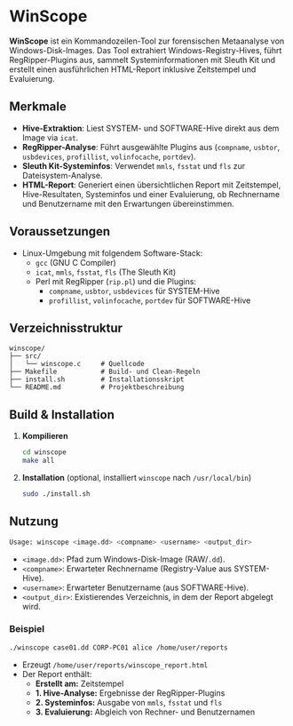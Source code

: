 # WinScope

**WinScope** ist ein Kommandozeilen-Tool zur forensischen Metaanalyse von Windows-Disk-Images. Das Tool extrahiert Windows-Registry-Hives, führt RegRipper-Plugins aus, sammelt Systeminformationen mit Sleuth Kit und erstellt einen ausführlichen HTML-Report inklusive Zeitstempel und Evaluierung.

## Merkmale

- **Hive-Extraktion**: Liest SYSTEM- und SOFTWARE-Hive direkt aus dem Image via `icat`.
- **RegRipper-Analyse**: Führt ausgewählte Plugins aus (`compname`, `usbtor`, `usbdevices`, `profillist`, `volinfocache`, `portdev`).
- **Sleuth Kit-Systeminfos**: Verwendet `mmls`, `fsstat` und `fls` zur Dateisystem-Analyse.
- **HTML-Report**: Generiert einen übersichtlichen Report mit Zeitstempel, Hive-Resultaten, Systeminfos und einer Evaluierung, ob Rechnername und Benutzername mit den Erwartungen übereinstimmen.

## Voraussetzungen

- Linux-Umgebung mit folgendem Software-Stack:
  - `gcc` (GNU C Compiler)
  - `icat`, `mmls`, `fsstat`, `fls` (The Sleuth Kit)
  - Perl mit RegRipper (`rip.pl`) und die Plugins:
    - `compname`, `usbtor`, `usbdevices` für SYSTEM-Hive
    - `profillist`, `volinfocache`, `portdev` für SOFTWARE-Hive

## Verzeichnisstruktur

```
winscope/
├── src/
│   └── winscope.c     # Quellcode
├── Makefile           # Build- und Clean-Regeln
├── install.sh         # Installationsskript
└── README.md          # Projektbeschreibung
```

## Build & Installation

1. **Kompilieren**
   ```bash
   cd winscope
   make all
   ```
2. **Installation** (optional, installiert `winscope` nach `/usr/local/bin`)
   ```bash
   sudo ./install.sh
   ```

## Nutzung

```bash
Usage: winscope <image.dd> <compname> <username> <output_dir>
```

- `<image.dd>`: Pfad zum Windows-Disk-Image (RAW/`.dd`).
- `<compname>`: Erwarteter Rechnername (Registry-Value aus SYSTEM-Hive).
- `<username>`: Erwarteter Benutzername (aus SOFTWARE-Hive).
- `<output_dir>`: Existierendes Verzeichnis, in dem der Report abgelegt wird.

### Beispiel

```bash
./winscope case01.dd CORP-PC01 alice /home/user/reports
```

- Erzeugt `/home/user/reports/winscope_report.html`
- Der Report enthält:
  - **Erstellt am:** Zeitstempel
  - **1. Hive-Analyse:** Ergebnisse der RegRipper-Plugins
  - **2. Systeminfos:** Ausgabe von `mmls`, `fsstat` und `fls`
  - **3. Evaluierung:** Abgleich von Rechner- und Benutzernamen
